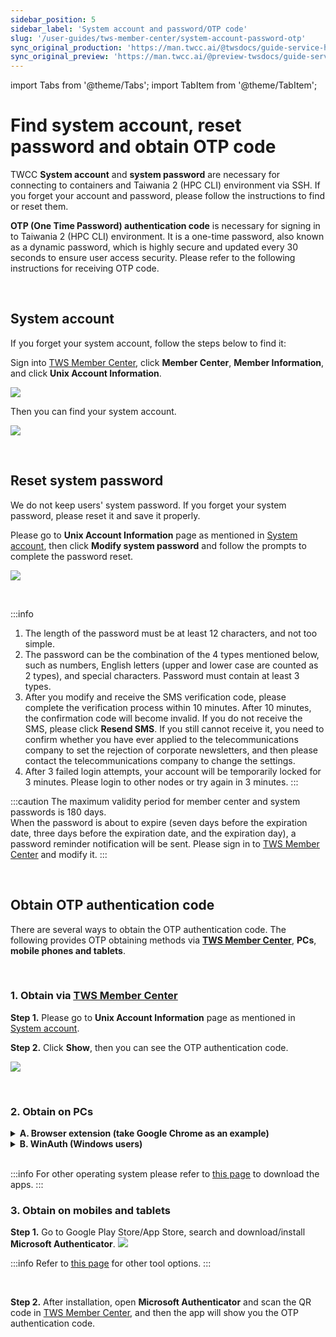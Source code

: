 ```yaml
---
sidebar_position: 5
sidebar_label: 'System account and password/OTP code'
slug: '/user-guides/tws-member-center/system-account-password-otp'
sync_original_production: 'https://man.twcc.ai/@twsdocs/guide-service-hostname-pwd-otp-en' 
sync_original_preview: 'https://man.twcc.ai/@preview-twsdocs/guide-service-hostname-pwd-otp-en' 
---
```


import Tabs from '@theme/Tabs';
import TabItem from '@theme/TabItem';

# Find system account, reset password and obtain OTP code

TWCC **System account** and **system password** are necessary for connecting to containers and Taiwania 2 (HPC CLI) environment via SSH.
If you forget your account and password, please follow the instructions to find or reset them.

**OTP (One Time Password) authentication code** is necessary for signing in to Taiwania 2 (HPC CLI) environment. It is a one-time password, also known as a dynamic password, which is highly secure and updated every 30 seconds to ensure user access security. Please refer to the following instructions for receiving OTP code.

<br/>


## System account

If you forget your system account, follow the steps below to find it:

Sign into [TWS Member Center](https://tws.twcc.ai/), click **Member Center**, **Member Information**, and click **Unix Account Information**.

![](https://cos.twcc.ai/SYS-MANUAL/uploads/upload_9b57ca5175c24a5b249daa46c6e4f421.png)


Then you can find your system account.

![](https://cos.twcc.ai/SYS-MANUAL/uploads/upload_0ee2f13997eef235b0cabaee923de554.png)


<br/>


## Reset system password

We do not keep users' system password. If you forget your system password, please reset it and save it properly.

Please go to **Unix Account Information** page as mentioned in [System account](#Supercomputer-account), then click **Modify system password** and follow the prompts to complete the password reset.

![](https://cos.twcc.ai/SYS-MANUAL/uploads/upload_15f528563980870c43418023672d55f3.png)


<br/>

:::info
1. The length of the password must be at least 12 characters, and not too simple.
2. The password can be the combination of the 4 types mentioned below, such as numbers, English letters (upper and lower case are counted as 2 types), and special characters. Password must contain at least 3 types.
3. After you modify and receive the SMS verification code, please complete the verification process within 10 minutes. After 10 minutes, the confirmation code will become invalid. If you do not receive the SMS, please click **Resend SMS**. If you still cannot receive it, you need to confirm whether you have ever applied to the telecommunications company to set the rejection of corporate newsletters, and then please contact the telecommunications company to change the settings.
4. After 3 failed login attempts, your account will be temporarily locked for 3 minutes. Please login to other nodes or try again in 3 minutes.
:::


:::caution
The maximum validity period for member center and system passwords is 180 days.<br/>
When the password is about to expire (seven days before the expiration date, three days before the expiration date, and the expiration day), a password reminder notification will be sent. Please sign in to [<ins>TWS Member Center</ins>](https://tws.twcc.ai/) and modify it.
:::

<br/>


## Obtain OTP authentication code

There are several ways to obtain the OTP authentication code. The following provides OTP obtaining methods via **[TWS Member Center](https://tws.twcc.ai/)**, **PCs**, **mobile phones and tablets**.

<br/>


### 1. Obtain via [<ins>TWS Member Center</ins>](https://tws.twcc.ai/)

**Step 1.** Please go to **Unix Account Information** page as mentioned in [System account](#Supercomputer-account).

**Step 2.** Click **Show**, then you can see the OTP authentication code.

![](https://cos.twcc.ai/SYS-MANUAL/uploads/upload_042103d73e5da8edf0b0ef15ea8a00a1.png)

<br/>


### 2. Obtain on PCs

<details>

<summary><b>A. Browser extension (take Google Chrome as an example)</b></summary>

**Step 1.** Go to the [<ins>link</ins>](https://github.com/Authenticator-Extension/Authenticator), scroll down, click on the Authenticator extension page and add the feature to Chrome.

![](https://cos.twcc.ai/SYS-MANUAL/uploads/upload_7079b98f2fed3eca9041aa2f09473f85.png)

<br/>

**Step 2.** Open **Authenticator**, click edit in the upper right corner

![](https://cos.twcc.ai/SYS-MANUAL/uploads/upload_6932ad85d2dd16cfe17f5e8847d072e4.png)

<br/>

**Step 3.** Click **QR code**

![](https://cos.twcc.ai/SYS-MANUAL/uploads/upload_ecafdb84ebc4f074c8fa91af5cd3b947.png)

<br/>

**Step 4.** Use the dotted line to frame the OTP QR code of iService

![](https://cos.twcc.ai/SYS-MANUAL/uploads/upload_38c2b7c98b378f12f1f7dcb522effd62.png)

<br/>

**Step 5.** After adding successfully, click on the extension to obtain the OTP authentication code

![](https://cos.twcc.ai/SYS-MANUAL/uploads/upload_e54be46dfbffdde94df2c4a10b7ed775.png)


</details>


<details>

<summary><b>B. WinAuth (Windows users)</b></summary>

**Step 1.** Download [WinAuth]( https://github.com/winauth/winauth )
![](https://cos.twcc.ai/SYS-MANUAL/uploads/upload_aff24c0f6f427c7c8e4c0cf3c9ccfaaa.png)

<br/>

**Step 2.** After unzipping, open the tool, click **Add**, and click **Authenticator**.
  
![](https://cos.twcc.ai/SYS-MANUAL/uploads/upload_66a64543d039a16610e73ec3de2b91c3.png)

<br/>

**Step 3.** Create Account
    
![](https://cos.twcc.ai/SYS-MANUAL/uploads/upload_3ac7675b5f68eda41a3513e9481039a9.png)


<br/>

**Step 4.** Right Click **Auto Refresh**, let OTP refresh automatically and it's done!

![](https://cos.twcc.ai/SYS-MANUAL/uploads/upload_b3555bbc286592bcbe1e0ea2cdfeb636.png)


</details>

<br/>

:::info
For other operating system please refer to [<ins>this page</ins>](https://alternativeto.net/software/winauth/) to download the apps.
:::


### 3. Obtain on mobiles and tablets


**Step 1.** Go to Google Play Store/App Store, search and download/install **Microsoft Authenticator**.
![](https://cos.twcc.ai/SYS-MANUAL/uploads/upload_7915a7936bc890adf958abc05ca1b06f.jpg)

:::info
Refer to [<ins>this page</ins>](https://alternativeto.net/software/microsoft-authenticator/) for other tool options.
:::

<br/>

**Step 2.** After installation, open **Microsoft Authenticator** and scan the QR code in [TWS Member Center](https://tws.twcc.ai/), and then the app will show you the OTP authentication code.

<br/>